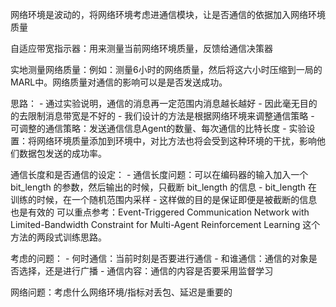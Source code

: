 网络环境是波动的，将网络环境考虑进通信模块，让是否通信的依据加入网络环境质量

自适应带宽指示器：用来测量当前网络环境质量，反馈给通信决策器

实地测量网络质量：例如：测量6小时的网络质量，然后将这六小时压缩到一局的MARL中。网络质量对通信的影响可以是是否发送成功。

思路：
    - 通过实验说明，通信的消息再一定范围内消息越长越好
    - 因此毫无目的的去限制消息带宽是不好的
    - 我们设计的方法是根据网络环境来调整通信策略
    - 可调整的通信策略：发送通信信息Agent的数量、每次通信的比特长度
    - 实验设置：将网络环境质量添加到环境中，对比方法也将会受到这种环境的干扰，影响他们数据包发送的成功率。


通信长度和是否通信的设定：
    - 通信长度问题：可以在编码器的输入加入一个 bit_length 的参数，然后输出的时候，只截断 bit_length 的信息
    - bit_length 在训练的时候，在一个随机范围内采样
    - 这样做的目的是保证即便是被截断的信息也是有效的
可以重点参考：Event-Triggered Communication Network with Limited-Bandwidth Constraint for Multi-Agent Reinforcement Learning 这个方法的两段式训练思路。


考虑的问题：
    - 何时通信：当前时刻是否要进行通信
    - 和谁通信：通信的对象是否选择，还是进行广播
    - 通信内容：通信的内容是否要采用监督学习

网络问题：考虑什么网络环境/指标对丢包、延迟是重要的